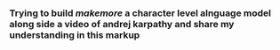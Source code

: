 ### Trying to build ***makemore*** a character level alnguage model along side a video of andrej karpathy and share my understanding in this markup

